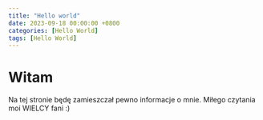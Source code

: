 ```yaml
---
title: "Hello world"
date: 2023-09-18 00:00:00 +0800 
categories: [Hello World]
tags: [Hello World]
---
```


# Witam 

Na tej stronie będę zamieszczał pewno informacje o mnie. Miłego czytania moi WIELCY fani :) 

